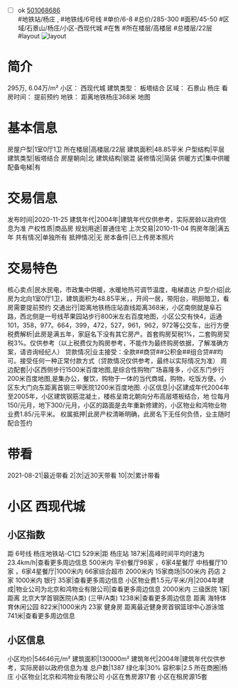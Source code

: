 - [ ] ok [501068686](https://bj.5i5j.com/ershoufang/501068686.html)  
 #地铁站/杨庄 ,  #地铁线/6号线
#单价/6-8 #总价/285-300 #面积/45-50   #区域/石景山/杨庄/小区-西现代城 #在售 #所在楼层/高楼层 #总楼层/22层 #layout 
![layout](http://image2a.5i5j.com/bdir/layout/356234.jpg_P5.jpg) 
# 简介 
 295万,  6.04万/m² 
小区： 西现代城
建筑类型： 板塔结合
区域： 石景山 杨庄
看房时间： 提前预约
地铁： 距离地铁杨庄368米 地图
# 基本信息 
 房屋户型|1室0厅1卫
所在楼层|高楼层/22层
建筑面积|48.85平米
户型结构|平层
建筑类型|板塔结合
房屋朝向|北
建筑结构|钢混
装修情况|简装
供暖方式|集中供暖
配备电梯|有
# 交易信息 
 发布时间|2020-11-25
建筑年代|2004年|建筑年代仅供参考，实际房龄以政府信息为准
产权性质|商品房
规划用途|普通住宅
上次交易|2010-11-04
购房年限|满五年
共有情况|单独所有
抵押情况|无
房本备件|已上传房本照片
# 交易特色 
 核心卖点|民水民电，市政集中供暖，水暖地热可调节温度，电梯直达
户型介绍|此房为北向1室0厅1卫，建筑面积为48.85平米，，开间一居，带阳台，明厨暗卫，看房需要提前预约
交通出行|距离地铁杨庄站直线距离368米，小区南侧就是阜石路，西北侧是一号线苹果园站步行800米左右百度地图，小区公交有快4，运通101，358，977。664，399，472，527，961，962，972等公交车，出行方便
税费解析|此房是满五年，家庭名下没有其它房产。首套购房契税1%，二套购房契税3%。仅供参考（以上税费仅为购房参考，不能作为最终购房依据，了解准确方案，请咨询经纪人）
贷款情况|业主接受：全款##商贷##公积金##组合贷##均可。接受任何一种正常付款方式（贷款情况仅供参考，最终以实际情况为准）
周边配套|小区西侧步行1500米百度地图,是综合性购物广场喜隆多，小区东门步行200米百度地图,是集办公，餐饮，购物于一体的当代商城，购物，吃饭方便。小区东大门向东距离首钢三甲医院1200米百度地图.
小区信息|小区建成年代2004年至2005年，小区建筑钢筋混凝土，楼栋呈南北朝向分布高层塔板结合，地  位每月150/元月，地下300/元月，小区的路面是去年重新修建的，小区物业和鸿物业物业费1.85/元平米。
权属抵押|此房产权清晰明确，此房名下无任何负债，业主随时配合签约
# 带看 
 2021-08-21|最近带看	 2|次|近30天带看	 10|次|累计带看
# 小区 西现代城
## 小区指数 
 距 6号线 杨庄地铁站-C1口 529米|距 杨庄站 187米|高峰时间平均时速为23.4km/h|查看更多周边信息
500米内 平价餐厅98家 ，6家4星餐厅
中档餐厅10家 ，6家4星餐厅|1000米内 66家综合超市
2000米内 15家商场|500米内 药店 2家
1000米内 银行 35家|查看更多周边信息
小区物业费1.5元/平米/月|2004年建成|物业公司为北京和鸿物业有限公司|查看更多周边信息
2000米内 三级医院 1家|距离 北京大学首钢医院(A类) (三甲/A类) 1238米|查看更多周边信息
距离 海特体育休闲公园 822米|1000米内 23家 健身房
距离最近健身房首钢篮球中心游泳馆 741米|查看更多周边信息
## 小区信息 
 小区均价|54646元/m²
建筑面积|130000m²
建筑年代|2004年|建筑年代仅供参考，实际房龄以政府信息为准
总户数|1387
绿化率|30%
容积率|2.5
所在商圈|杨庄
小区物业|北京和鸿物业有限公司
小区在售房源17套
小区在租房源15套
